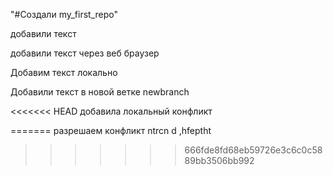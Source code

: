 "#Создали my_first_repo" 

добавили текст

добавили текст через веб браузер

Добавим текст локально

Добавили текст в новой ветке newbranch

<<<<<<< HEAD
добавила локальный конфликт

=======
разрешаем конфликт ntrcn d ,hfeptht
>>>>>>> 666fde8fd68eb59726e3c6c0c5889bb3506bb992
